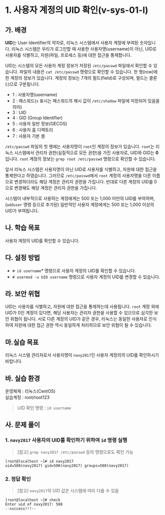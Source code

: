 # 1. 사용자 계정의 UID 확인(v-sys-01-l)

## 가. 배경

**UID**는 User Identifier의 약자로, 리눅스 시스템에서 사용자 계정에 부여된 숫자입니다. 리눅스 시스템은 우리가 로그인할 때 사용한 사용자명(username)이 아닌, UID로 사용자를 식별하고, 자원(파일, 프로세스 등)에 대한 접근을 통제합니다.  

UID는 시스템의 모든 사용자 계정 정보가 저장된 `/etc/passwd` 파일에서 확인할 수 있습니다. 파일의 내용은 `cat /etc/passwd` 명령으로 확인할 수 있습니다. 한 행(row)에 한 계정의 정보가 있습니다. 계정의 정보는 7개의 필드(field)로 구성되며, 필드는 콜론(:)으로 구분됩니다.

- 1 : 사용자명(username)
- 2 : 패스워드(`x` 표시는 패스워드의 해시 값이 `/etc/shadow` 파일에 저장되어 있음을 의미)
- 3 : UID
- 4 : GID (Group Identifier)
- 5 : 사용자 일반 정보(GECOS)
- 6 : 사용자 홈 디렉토리
- 7 : 사용자 기본 셸

`/etc/passwd` 파일의 첫 행에는 사용자명이 `root`인 계정의 정보가 있습니다. `root`는 리눅스 시스템에서 관리자 권한(실질적으로 모든 권한)을 가진 사용자로, UID와 GID는 **0**입니다. `root` 계정의 정보는 `grep root /etc/passwd` 명령으로 확인할 수 있습니다.  

앞서 리눅스 시스템은 사용자명이 아닌 UID로 사용자를 식별하고, 자원에 대한 접근을 통제한다고 하였습니다. 그러므로 `/etc/passwd`에서 `root` 계정의 사용자명을 다른 이름으로 변경하더라도 해당 계정은 관리자 권한을 가집니다. 반대로 다른 계정의 UID를 0으로 변경해도 해당 계정은 관리자 권한을 가집니다.  

시스템이 내부적으로 사용하는 계정에게는 500 또는 1,000 미만의 UID를 부여하며, (`adduser` 명령 등으로 추가된) 일반적인 사용자 계정에게는 500 또는 1,000 이상의 UID가 부여됩니다.

## 나. 학습 목표
사용자 계정의 UID를 확인할 수 있습니다.

## 다. 설정 방법
- `# id username`* 명령으로 사용자 계정의 UID를 확인할 수 있습니다.
- `# usermod -u UID username` 명령으로 사용자 계정의 UID를 변경할 수 있습니다.

## 라. 보안 위협
UID는 사용자를 식별하고, 자원에 대한 접근을 통제하는데 사용됩니다. `root` 계정 외에 UID가 0인 계정이 있다면, 해당 사용자는 관리자 권한을 사용할 수 있으므로 심각한 보안 위협이 됩니다. 서로 다른 계정의 UID가 같은 경우, 리눅스는 동일한 사용자로 인식하여 자원에 대한 접근 권한 역시 동일하게 처리하므로 보안 위협이 될 수 있습니다.

## 마.실습 목표
리눅스 시스템 관리자로서 사용자명이 `navy2017`인 사용자 계정의의 UID를 확인하시기 바랍니다.

## 바. 실습 환경
 
운영체제 : 리눅스(CentOS)  
실습계정 : root/root123
> UID 확인 명령 : `id username`

## 사. 문제 풀이

### 1. `navy2017` 사용자의 UID를 확인하기 위하여 `id` 명령 실행
> [참고] `grep navy2017 /etc/passwd` 등의 명령으로도 확인 가능
```
[root@localhost ~]# id navy2017
uid=508(navy2017) gid=508(navy2017) groups=508(navy2017)
```

### 2. 정답 확인
> [참고] `navy2017`의 UID 값은 시스템에 따라 다를 수 있음
```
[root@localhost ~]# check
Enter uid of navy2017: 508
--success!!!--
```